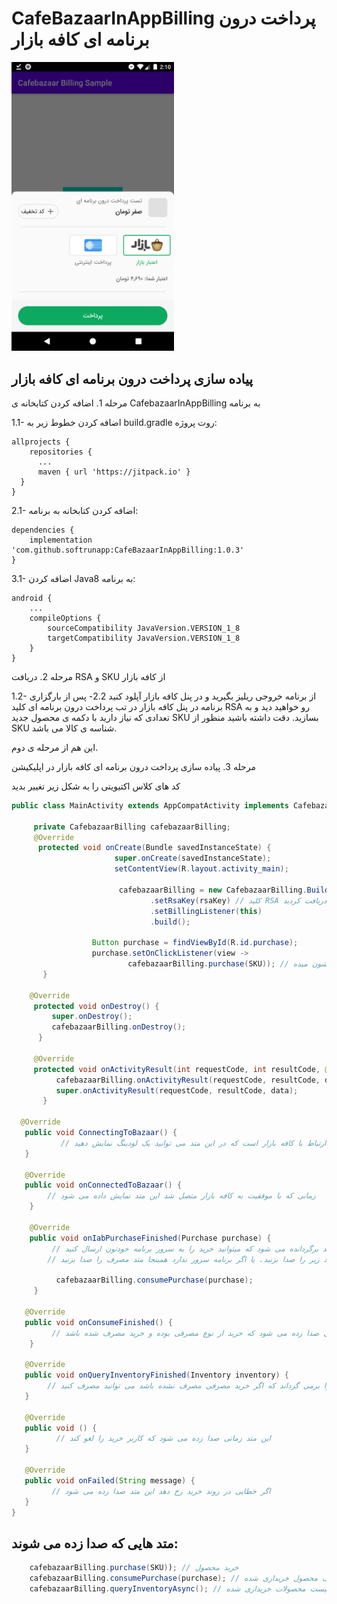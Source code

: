 # CafeBazaarInAppBilling   پرداخت درون برنامه ای کافه بازار

<img src="screen_shot_1.png" width="260" />

## پیاده سازی پرداخت درون برنامه ای کافه بازار 

مرحله 1. اضافه کردن کتابخانه ی CafebazaarInAppBilling به برنامه

1.1- اضافه کردن خطوط زیر به build.gradle روت پروژه:


    allprojects {
        repositories {
          ...
          maven { url 'https://jitpack.io' }
      }
    }


2.1- اضافه کردن کتابخانه به برنامه:

    dependencies {
        implementation 'com.github.softrunapp:CafeBazaarInAppBilling:1.0.3'
    }


3.1- اضافه کردن Java8 به برنامه:

    android {
        ...
        compileOptions {
            sourceCompatibility JavaVersion.VERSION_1_8
            targetCompatibility JavaVersion.VERSION_1_8
        }
    }




مرحله 2. دریافت RSA و SKU از کافه بازار

1.2- از برنامه خروجی ریلیز بگیرید و در پنل کافه بازار آپلود کنید
2.2- پس از بارگزاری برنامه در پنل کافه بازار در تب پرداخت درون برنامه ای کلید RSA رو خواهید دید و به تعدادی که نیاز دارید با دکمه ی محصول جدید SKU بسازید. دقت داشته باشید منظور از SKU شناسه ی کالا می باشد.

این هم از مرحله ی دوم.

مرحله 3. پیاده سازی پرداخت درون برنامه ای کافه بازار در اپلیکیشن

کد های کلاس اکتیویتی را به شکل زیر تغییر بدید

```java
public class MainActivity extends AppCompatActivity implements CafebazaarBillingListener {
     
     private CafebazaarBilling cafebazaarBilling;
     @Override
      protected void onCreate(Bundle savedInstanceState) {
                       super.onCreate(savedInstanceState);
                       setContentView(R.layout.activity_main);
                       
                        cafebazaarBilling = new CafebazaarBilling.Builder(this)
                               .setRsaKey(rsaKey) // کلید RSA که در مرحله ی قبل دریافت کردید
                               .setBillingListener(this)
                               .build();

                  Button purchase = findViewById(R.id.purchase);
                  purchase.setOnClickListener(view -> 
                          cafebazaarBilling.purchase(SKU)); // این متد با استفاده از اس کا یو که از مرحله قبل دریافت کردید اقدام به ارتباط با کافه بازار و خرید محصول میکنه و دیالوگ خرید کافه بازار رو به کاربر نشون میده
       }

    @Override
     protected void onDestroy() {
         super.onDestroy();
         cafebazaarBilling.onDestroy(); 
      }

     @Override
     protected void onActivityResult(int requestCode, int resultCode, @Nullable Intent data) {
          cafebazaarBilling.onActivityResult(requestCode, resultCode, data);
          super.onActivityResult(requestCode, resultCode, data);
       }

  @Override
   public void ConnectingToBazaar() {
           // این متد زمانی صدا زده می شود که برنامه در شروع اجرای ارتباط با کافه بازار است که در این متد می توانید یک لودینگ نمایش دهید 
   }

   @Override
   public void onConnectedToBazaar() {
        // زمانی که با موفقیت به کافه بازار متصل شد این متد نمایش داده می شود
    }

    @Override
    public void onIabPurchaseFinished(Purchase purchase) {
         // زمانی که خرید با موفقیت انجام می شود خرید به این متد برگردانده می شود که میتوانید خرید را به سرور برنامه خودتون ارسال کنید 
        // اگر خرید شما از نوع مصرفی است باید خرید را مصرف کنید اگر به سرور ارسال میکنید در جواب برگشتی سرور متد زیر را صدا بزنید. یا اگر برنامه سرور ندارد همینجا متد مصرف را صدا بزنید:
              
          cafebazaarBilling.consumePurchase(purchase);
     }

   @Override
   public void onConsumeFinished() {
         // این متد زمانی صدا زده می شود که خرید از نوع مصرفی بوده و خرید مصرف شده باشد
    }

   @Override
   public void onQueryInventoryFinished(Inventory inventory) {
        // این متد خرید های کاربر را برمی گرداند که اگر خرید مصرفی مصرف نشده باشد می توانید مصرف کنید
   }

   @Override
   public void () {
          // این متد زمانی صدا زده می شود که کاربر خرید را لغو کند
   }

   @Override
   public void onFailed(String message) {
         // اگر خطایی در روند خرید رخ دهد این متد صدا زده می شود
   }
}
```

## متد هایی که صدا زده می شوند:
```java
    cafebazaarBilling.purchase(SKU)); // خرید محصول
    cafebazaarBilling.consumePurchase(purchase); // مصرف محصول خریداری شده
    cafebazaarBilling.queryInventoryAsync(); // لیست محصولات خریداری شده
```
